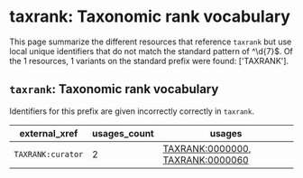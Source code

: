 # taxrank: Taxonomic rank vocabulary

This page summarize the different resources that reference `taxrank`
but use local unique identifiers that do not match the standard pattern of
^\d{7}$. Of the 1 resources,
1 variants on the standard prefix were found: ['TAXRANK'].

## `taxrank`: Taxonomic rank vocabulary

Identifiers for this prefix are given incorrectly correctly in `taxrank`.

| external_xref     |   usages_count | usages                                                                                                               |
|-------------------|----------------|----------------------------------------------------------------------------------------------------------------------|
| `TAXRANK:curator` |              2 | [TAXRANK:0000000](https://bioregistry.io/TAXRANK:0000000), [TAXRANK:0000060](https://bioregistry.io/TAXRANK:0000060) |

